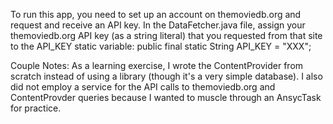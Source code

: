 To run this app, you need to set up an account on themoviedb.org and request and receive an API key. In the DataFetcher.java file, assign your themoviedb.org API key (as a string literal) that you requested from that site to the API_KEY static variable:
public final static String API_KEY = "XXX";

Couple Notes:
As a learning exercise, I wrote the ContentProvider from scratch instead of using a library (though it's a very simple database).
I also did not employ a service for the API calls to themoviedb.org and ContentProvder queries because I wanted to muscle through an AnsycTask for practice.
